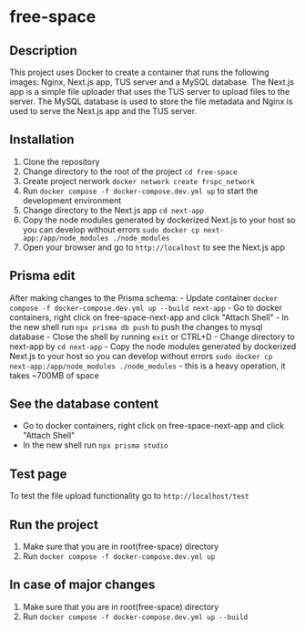 # free-space

## Description

This project uses Docker to create a container that runs the following images: Nginx, Next.js app, TUS server and a MySQL database. The Next.js app is a simple file uploader that uses the TUS server to upload files to the server. The MySQL database is used to store the file metadata and Nginx is used to serve the Next.js app and the TUS server.

## Installation

1. Clone the repository
2. Change directory to the root of the project `cd free-space`
3. Create project nerwork `docker network create frspc_network`
4. Run `docker compose -f docker-compose.dev.yml up` to start the development environment
5. Change directory to the Next.js app `cd next-app`
6. Copy the node modules generated by dockerized Next.js to your host so you can develop without errors `sudo docker cp next-app:/app/node_modules ./node_modules`
8. Open your browser and go to `http://localhost` to see the Next.js app

## Prisma edit
After making changes to the Prisma schema:
    - Update container `docker compose -f docker-compose.dev.yml up --build next-app`
    - Go to docker containers, right click on free-space-next-app and click "Attach Shell"
    - In the new shell run `npx prisma db push` to push the changes to mysql database
    - Close the shell by running `exit` or CTRL+D
    - Change directory to next-app by `cd next-app`
    - Copy the node modules generated by dockerized Next.js to your host so you can develop without errors `sudo docker cp next-app:/app/node_modules ./node_modules` - this is a heavy operation, it takes ~700MB of space

## See the database content
- Go to docker containers, right click on free-space-next-app and click "Attach Shell"
- In the new shell run `npx prisma studio`

## Test page
To test the file upload functionality go to `http://localhost/test`

## Run the project
1. Make sure that you are in root(free-space) directory
2. Run `docker compose -f docker-compose.dev.yml up`

## In case of major changes
1. Make sure that you are in root(free-space) directory
2. Run `docker compose -f docker-compose.dev.yml up --build`
